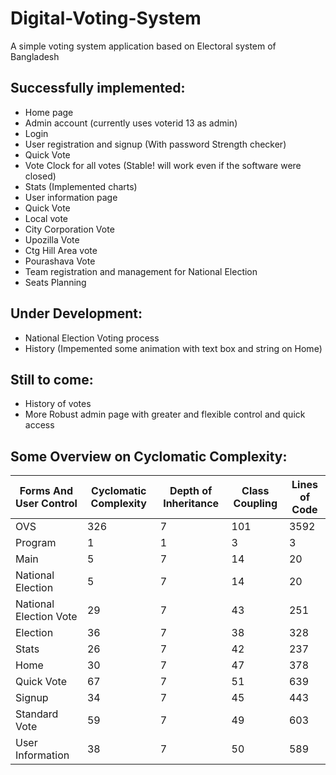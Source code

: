 Digital-Voting-System
=====================

A simple voting system application based on Electoral system of Bangladesh

Successfully implemented:
-------------------------
  * Home page
  * Admin account (currently uses voterid 13 as admin)
  * Login
  * User registration and signup (With password Strength checker)
  * Quick Vote
  * Vote Clock for all votes (Stable! will work even if the software were closed)
  * Stats (Implemented charts)
  * User information page
  * Quick Vote
  * Local vote
  * City Corporation Vote
  * Upozilla Vote
  * Ctg Hill Area vote
  * Pourashava Vote
  * Team registration and management for National Election
  * Seats Planning 

Under Development:
------------------

  * National Election Voting process
  * History (Impemented some animation with text box and string on Home) 

Still to come:
--------------

  * History of votes
  * More Robust admin page with greater and flexible control and quick access


Some Overview on Cyclomatic Complexity:
---------------------------------------
|Forms And User Control	|Cyclomatic Complexity	|Depth of Inheritance	|Class Coupling	|Lines of Code|
|-----------------------|----------------------|---------------------|---------------|-------------|
|OVS	|326	|7	|101	|3592|
|Program	|1|	1|	3|	3|
|Main	|5	|7	|14	|20|
|National Election|	5	|7	|14	|20|
|National Election Vote|	29	|7	|43	|251|
|Election|	36	|7	|38|	328|
|Stats	|26	|7	|42|	237|
|Home	|30	|7	|47	|378|
|Quick Vote	|67	|7	|51	|639|
|Signup	|34	|7	|45	|443|
|Standard Vote	|59	|7	|49 |	603|
|User Information|	38	|7|	50|	589|
